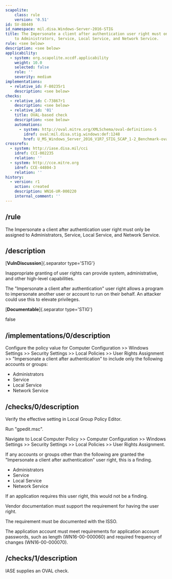 ```yaml
---
scapolite:
    class: rule
    version: '0.51'
id: SV-88449
id_namespace: mil.disa.Windows-Server-2016-STIG
title: The Impersonate a client after authentication user right must only be assigned
    to Administrators, Service, Local Service, and Network Service.
rule: <see below>
description: <see below>
applicability:
  - system: org.scapolite.xccdf.applicability
    weight: 10.0
    selected: false
    role: ''
    severity: medium
implementations:
  - relative_id: F-80235r1
    description: <see below>
checks:
  - relative_id: C-73867r1
    description: <see below>
  - relative_id: '01'
    title: OVAL-based check
    description: <see below>
    automations:
      - system: http://oval.mitre.org/XMLSchema/oval-definitions-5
        idref: oval:mil.disa.stig.windows:def:1248
        href: U_MS_Windows_Server_2016_V1R7_STIG_SCAP_1-2_Benchmark-oval.xml
crossrefs:
  - system: http://iase.disa.mil/cci
    idref: CCI-002235
    relation: ''
  - system: http://cce.mitre.org
    idref: CCE-44804-3
    relation: ''
history:
  - version: r1
    action: created
    description: WN16-UR-000220
    internal_comment: ''
---
```



## /rule

The Impersonate a client after authentication user right must only be assigned to Administrators, Service, Local Service, and Network Service.

## /description

[**VulnDiscussion**]{.separator type='STIG'}

Inappropriate granting of user rights can provide system, administrative, and other high-level capabilities.

The "Impersonate a client after authentication" user right allows a program to impersonate another user or account to run on their behalf. An attacker could use this to elevate privileges.

[**Documentable**]{.separator type='STIG'}

false

## /implementations/0/description

Configure the policy value for Computer Configuration >> Windows Settings >> Security Settings >> Local Policies >> User Rights Assignment >> "Impersonate a client after authentication" to include only the following accounts or groups:

- Administrators
- Service
- Local Service
- Network Service

## /checks/0/description

Verify the effective setting in Local Group Policy Editor.

Run "gpedit.msc".

Navigate to Local Computer Policy >> Computer Configuration >> Windows Settings >> Security Settings >> Local Policies >> User Rights Assignment.

If any accounts or groups other than the following are granted the "Impersonate a client after authentication" user right, this is a finding.

- Administrators
- Service
- Local Service
- Network Service

If an application requires this user right, this would not be a finding.

Vendor documentation must support the requirement for having the user right.

The requirement must be documented with the ISSO.

The application account must meet requirements for application account passwords, such as length (WN16-00-000060) and required frequency of changes (WN16-00-000070).

## /checks/1/description

IASE supplies an OVAL check.
